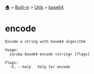 <!--startTocHeader-->
[🏠](../../../README.md) > [Built-in](../../README.md) > [Utils](../README.md) > [base64](README.md)
# encode
<!--endTocHeader-->

```
Encode a string with base64 algorithm

Usage:
  zaruba base64 encode <string> [flags]

Flags:
  -h, --help   help for encode

```

<!--startTocSubtopic-->
<!--endTocSubtopic-->